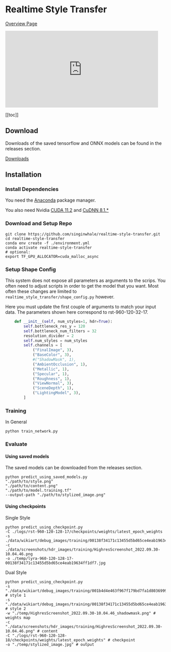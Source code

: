 # Realtime Style Transfer

[Overview Page](https://singinwhale.github.io/realtime-style-transfer)

<iframe width="480" height="240" src="https://www.youtube.com/embed/Y437ejhyT_U" title="rst-960-120-32-3 In Engine Footage" frameborder="0" allow="accelerometer; autoplay; clipboard-write; encrypted-media; gyroscope; picture-in-picture" allowfullscreen></iframe>

[[toc]]

## Download

Downloads of the saved tensorflow and ONNX models can be found in the releases section.

[Downloads](https://github.com/singinwhale/realtime-style-transfer/releases)

## Installation

### Install Dependencies

You need the [Anaconda](https://www.anaconda.com/products/distribution#Downloads) package manager.

You also need Nvidia [CUDA 11.2](https://developer.nvidia.com/cuda-11.2.0-download-archive)
and [CuDNN 8.1.*](https://developer.nvidia.com/rdp/cudnn-archive)

### Download and Setup Repo

```shell
git clone https://github.com/singinwhale/realtime-style-transfer.git
cd realtime-style-transfer
conda env create -f ./environment.yml
conda activate realtime-style-transfer
# optional:
export TF_GPU_ALLOCATOR=cuda_malloc_async

```

### Setup Shape Config

This system does not expose all parameters as arguments to the scrips.
You often need to adjust scripts in order to get the model that you want.
Most often these changes are limited to `realtime_style_transfer/shape_config.py` however.

Here you must update the first couple of arguments to match your input data. 
The parameters shown here correspond to rst-960-120-32-17.
```python
    def __init__(self, num_styles=1, hdr=True):
        self.bottleneck_res_y = 120
        self.bottleneck_num_filters = 32
        resolution_divider = 2
        self.num_styles = num_styles
        self.channels = [
            ("FinalImage", 3),
            ("BaseColor", 3),
            #("ShadowMask", 1),
            ("AmbientOcclusion", 1),
            ("Metallic", 1),
            ("Specular", 1),
            ("Roughness", 1),
            ("ViewNormal", 3),
            ("SceneDepth", 1),
            ("LightingModel", 3),
        ]
```

### Training

In General

```shell
python train_network.py
```

### Evaluate

#### Using saved models

The saved models can be downloaded from the releases section.

```shell
python predict_using_saved_models.py 
"./path/to/style.png"
"./path/to/content.png"
"./path/to/model.training.tf"
--output-path "./path/to/stylized_image.png" 
```

#### Using checkpoints

Single Style

```shell
python predict_using_checkpoint.py
-C ./logs/rst-960-120-128-17/checkpoints/weights/latest_epoch_weights
-s ./data/wikiart/debug_images/training/00138f34171c13455d5bd65ce4eab19634ff1df7.jpg
-c ./data/screenshots/hdr_images/training/HighresScreenshot_2022.09.30-10.04.46.png
-o ./temp/lyra-960-120-128-17-00138f34171c13455d5bd65ce4eab19634ff1df7.jpg
```

Dual Style

```shell
python predict_using_checkpoint.py
-s "./data/wikiart/debug_images/training/001b4d4e463f967f179bd7fa1d8036999d477014.jpg" # style 1
-s "./data/wikiart/debug_images/training/00138f34171c13455d5bd65ce4eab19634ff1df7.jpg" # style 2
-w "./temp/HighresScreenshot_2022.09.30-10.04.46_shadowmask.png" # weights map
-c "./data/screenshots/hdr_images/training/HighresScreenshot_2022.09.30-10.04.46.png" # content
-C "./logs/rst-960-120-128-18/checkpoints/weights/latest_epoch_weights" # checkpoint
-o "./temp/stylized_image.jpg" # output
```
